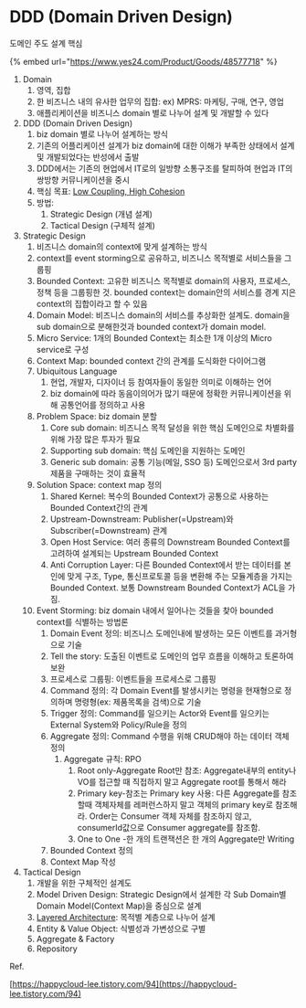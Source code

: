 # DDD (Domain Driven Design)

도메인 주도 설계 핵심

{% embed url="https://www.yes24.com/Product/Goods/48577718" %}

1. Domain
   1. 영역, 집합
   2. 한 비즈니스 내의 유사한 업무의 집합: ex) MPRS: 마케팅, 구매, 연구, 영업
   3. 애플리케이션을 비즈니스 domain 별로 나누어 설계 및 개발할 수 있다
2. DDD (Domain Driven Design)
   1. biz domain 별로 나누어 설계하는 방식
   2. 기존의 어플리케이션 설계가 biz domain에 대한 이해가 부족한 상태에서 설계 및 개발되었다는 반성에서 출발
   3. DDD에서는 기존의 현업에서 IT로의 일방향 소통구조를 탈피하여 현업과 IT의 쌍방향 커뮤니케이션을 중시
   4. 핵심 목표: [Low Coupling, High Cohesion](https://medium.com/clarityhub/low-coupling-high-cohesion-3610e35ac4a6)
   5. 방법:
      1. Strategic Design (개념 설계)
      2. Tactical Design (구체적 설계)
3. Strategic Design
   1. 비즈니스 domain의 context에 맞게 설계하는 방식
   2. context를 event storming으로 공유하고, 비즈니스 목적별로 서비스들을 그룹핑
   3. Bounded Context: 고유한 비즈니스 목적별로 domain의 사용자, 프로세스, 정책 등을 그룹핑한 것. bounded context는 domain안의 서비스를 경계 지은 context의 집합이라고 할 수 있음
   4. Domain Model: 비즈니스 domain의 서비스를 추상화한 설계도. domain을 sub domain으로 분해한것과 bounded context가 domain model.
   5. Micro Service: 1개의 Bounded Context는 최소한 1개 이상의 Micro service로 구성
   6. Context Map: bounded context 간의 관계를 도식화한 다이어그램
   7. Ubiquitous Language
      1. 현업, 개발자, 디자이너 등 참여자들이 동일한 의미로 이해하는 언어
      2. biz domain에 따라 동음이의어가 많기 때문에 정확한 커뮤니케이션을 위해 공통언어를 정의하고 사용
   8. Problem Space: biz domain 분할
      1. Core sub domain: 비즈니스 목적 달성을 위한 핵심 도메인으로 차별화를 위해 가장 많은 투자가 필요
      2. Supporting sub domain: 핵심 도메인을 지원하는 도메인
      3. Generic sub domain: 공통 기능(메일, SSO 등) 도메인으로서 3rd party 제품을 구매하는 것이 효율적
   9. Solution Space: context map 정의
      1. Shared Kernel: 복수의 Bounded Context가 공통으로 사용하는 Bounded Context간의 관계
      2. Upstream-Downstream: Publisher(=Upstream)와 Subscriber(=Downstream) 관계
      3. Open Host Service: 여러 종류의 Downstream Bounded Context를 고려하여 설계되는 Upstream Bounded Context
      4. Anti Corruption Layer: 다른 Bounded Context에서 받는 데이터를 본인에 맞게 구조, Type, 통신프로토콜 등을 변환해 주는 모듈계층을 가지는 Bounded Context. 보통 Downstream Bounded Context가 ACL을 가짐.
   10. Event Storming: biz domain 내에서 일어나는 것들을 찾아 bounded context를 식별하는 방법론
       1. Domain Event 정의: 비즈니스 도메인내에 발생하는 모든 이벤트를 과거형으로 기술
       2. Tell the story: 도출된 이벤트로 도메인의 업무 흐름을 이해하고 토론하여 보완
       3. 프로세스로 그룹핑: 이벤트들을 프로세스로 그룹핑
       4. Command 정의: 각 Domain Event를 발생시키는 명령을 현재형으로 정의하며 명령형(ex: 제품목록을 검색)으로 기술
       5. Trigger 정의: Command를 일으키는 Actor와 Event를 일으키는 External System와 Policy/Rule을 정의
       6. Aggregate 정의: Command 수행을 위해 CRUD해야 하는 데이터 객체 정의
          1. Aggregate 규칙: RPO
             1. Root only-Aggregate Root만 참조: Aggregate내부의 entity나 VO를 접근할 때 직접하지 말고 Aggregate root를 통해서 해라
             2. Primary key-참조는 Primary key 사용: 다른 Aggregate를 참조할때 객체자체를 레퍼런스하지 말고 객체의 primary key로 참조해라. Order는 Consumer 객체 자체를 참조하지 않고, consumerId값으로 Consumer aggregate를 참조함.
             3. One to One -한 개의 트랜잭션은 한 개의 Aggregate만 Writing
       7. Bounded Context 정의
       8. Context Map 작성
4. Tactical Design
   1. 개발을 위한 구체적인 설계도
   2. Model Driven Design: Strategic Design에서 설계한 각 Sub Domain별 Domain Model(Context Map)을 중심으로 설계
   3. [Layered Architecture](https://martinfowler.com/bliki/PresentationDomainDataLayering.html): 목적별 계층으로 나누어 설계
   4. Entity & Value Object: 식별성과 가변성으로 구별
   5. Aggregate & Factory
   6. Repository

Ref.

[https://happycloud-lee.tistory.com/94](https://happycloud-lee.tistory.com/94)
